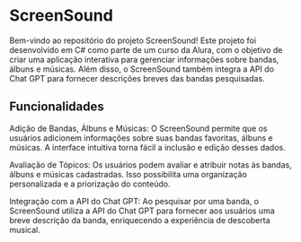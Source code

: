 # ScreenSound
Bem-vindo ao repositório do projeto ScreenSound! Este projeto foi desenvolvido em C# como parte de um curso da Alura, com o objetivo de criar uma aplicação interativa para gerenciar informações sobre bandas, álbuns e músicas. Além disso, o ScreenSound também integra a API do Chat GPT para fornecer descrições breves das bandas pesquisadas.

## Funcionalidades
Adição de Bandas, Álbuns e Músicas: O ScreenSound permite que os usuários adicionem informações sobre suas bandas favoritas, álbuns e músicas. A interface intuitiva torna fácil a inclusão e edição desses dados.

Avaliação de Tópicos: Os usuários podem avaliar e atribuir notas às bandas, álbuns e músicas cadastradas. Isso possibilita uma organização personalizada e a priorização do conteúdo.

Integração com a API do Chat GPT: Ao pesquisar por uma banda, o ScreenSound utiliza a API do Chat GPT para fornecer aos usuários uma breve descrição da banda, enriquecendo a experiência de descoberta musical.
